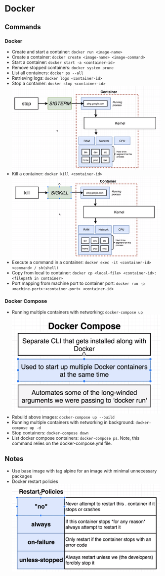 # Docker

## Commands

### Docker
- Create and start a container: `docker run <image-name>`
- Create a container: `docker create <image-name> <image-command>`
- Start a container: `docker start -a <container-id>`
- Remove stopped containers: `docker system prune`
- List all containers: `docker ps --all`
- Retrieving logs: `docker logs <container-id>`
- Stop a container: `docker stop <container-id>`
![stop](/../img/docker-stop.png)
- Kill a container: `docker kill <container-id>`
![kill](/../img/docker-kill.png)
- Execute a command in a container: `docker exec -it <container-id> <command> / sh(shell)`
- Copy from local to container: `docker cp <local-file> <container-id>:<filepath in container>`
- Port mapping from machine port to container port: `docker run -p <machine-port>:<container-port> <container-id>`

### Docker Compose
- Running multiple containers with networking: `docker-compose up`
![compose](/../img/docker-compose.png)
- Rebuild above images: `docker-compose up --build`
- Running multiple containers with networking in background: `docker-compose up -d`
- Stop containers: `docker-compose down`
- List docker compose containers: `docker-compose ps`. Note, this command relies on the docker-compose.yml file.

## Notes
- Use base image with tag alpine for an image with minimal unnecessary packages
- Docker restart policies
![restart policies](/../img/docker-restart-policies.png)
